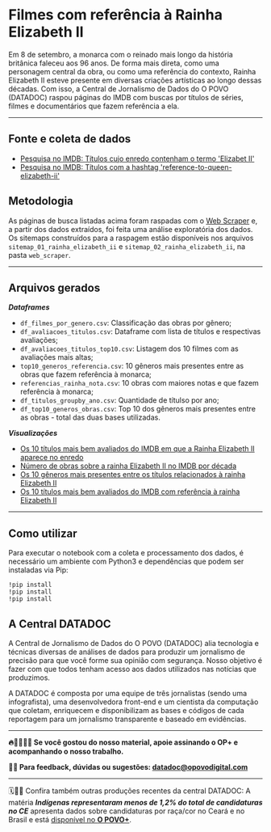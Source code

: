 # Filmes com referência à Rainha Elizabeth II

Em 8 de setembro, a monarca com o reinado mais longo da história britânica faleceu aos 96 anos. De forma mais direta, como uma personagem central da obra, ou como uma referência do contexto, Rainha Elizabeth II esteve presente em diversas criações artísticas ao longo dessas décadas. Com isso, a Central de Jornalismo de Dados do O POVO (DATADOC) raspou páginas do IMDB com buscas por títulos de séries, filmes e documentários que fazem referência a ela.

---


## Fonte e coleta de dados

* [Pesquisa no IMDB: Títulos cujo enredo contenham o termo 'Elizabet II'](https://www.imdb.com/search/title/?plot=%22Elizabeth%20II%22&count=250&view=advanced)
* [Pesquisa no IMDB: Títulos com a hashtag 'reference-to-queen-elizabeth-ii'](https://www.imdb.com/search/keyword/?keywords=reference-to-queen-elizabeth-ii&ref_=kw_nxt&mode=detail&page=1&sort=moviemeter,asc)

## Metodologia

As páginas de busca listadas acima foram raspadas com o [Web Scraper](https://www.webscraper.io/) e, a partir dos dados extraídos, foi feita uma análise exploratória dos dados. Os sitemaps construídos para a raspagem estão disponíveis nos arquivos `sitemap_01_rainha_elizabeth_ii` e `sitemap_02_rainha_elizabeth_ii`, na pasta `web_scraper`.

---

## Arquivos gerados
***Dataframes***

* `df_filmes_por_genero.csv`: Classificação das obras por gênero;
* `df_avaliacoes_titulos.csv`: Dataframe com lista de títulos e respectivas avaliações;
* `df_avaliacoes_titulos_top10.csv`: Listagem dos  10 filmes com as avaliações mais altas;
* `top10_generos_referencia.csv`: 10 gêneros mais presentes entre as obras que fazem referência à monarca;
* `referencias_rainha_nota.csv`: 10 obras com maiores notas e que fazem referência à monarca;
* `df_titulos_groupby_ano.csv`: Quantidade de títulso por ano;
* `df_top10_generos_obras.csv`: Top 10 dos gêneros mais presentes entre as obras - total das duas bases utilizadas.

***Visualizações***

* [Os 10 títulos mais bem avaliados do IMDB em que a Rainha Elizabeth II aparece no enredo](https://public.flourish.studio/visualisation/11141675/)
* [Número de obras sobre a rainha Elizabeth II no IMDB por década](https://public.flourish.studio/visualisation/11143455/)
* [Os 10 gêneros mais presentes entre os títulos relacionados à rainha Elizabeth II](https://public.flourish.studio/visualisation/11142300/)
* [Os 10 títulos mais bem avaliados do IMDB com referência à rainha Elizabeth II](https://public.flourish.studio/visualisation/11142501/) 


---

## Como utilizar

Para executar o notebook com a coleta e processamento dos dados, é necessário um ambiente com Python3 e dependências que podem ser instaladas via Pip:

```
!pip install 
!pip install 
!pip install 
```

## A Central DATADOC

A Central de Jornalismo de Dados do O POVO (DATADOC) alia tecnologia e técnicas diversas de análises de dados para produzir um jornalismo de precisão para que você forme sua opinião com segurança. Nosso objetivo é fazer com que todos tenham acesso aos dados utilizados nas notícias que produzimos.

A DATADOC é composta por uma equipe de três jornalistas (sendo uma infografista), uma desenvolvedora front-end e um cientista da computação que coletam, enriquecem e disponibilizam as bases e códigos de cada reportagem para um jornalismo transparente e baseado em evidências.

---

**🔥📰👩🏻‍💻 Se você gostou do nosso material, apoie assinando o OP+ e acompanhando o nosso trabalho.**

**📝📨 Para feedback, dúvidas ou sugestões: datadoc@opovodigital.com**

---

🗓️🕵🏻 Confira também outras produções recentes da central DATADOC: A matéria ***Indígenas representaram menos de 1,2% do total de candidaturas no CE*** apresenta dados sobre candidaturas por raça/cor no Ceará e no Brasil e está [disponível no **O POVO+**](https://mais.opovo.com.br/reportagens-especiais/2022/09/10291900-indigenas-representaram-menos-de-12-do-total-de-candidaturas-no-ce.html).
